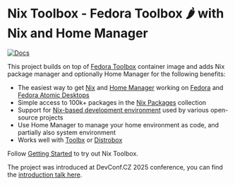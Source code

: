 # Nix Toolbox - Fedora Toolbox 🌶️ with Nix and Home Manager

[![Docs](https://img.shields.io/badge/docs-GitHub%20Pages-blue?logo=github)](https://thrix.github.io/nix-toolbox)

This project builds on top of [Fedora Toolbox](https://docs.fedoraproject.org/en-US/fedora-silverblue/toolbox/) container image and adds Nix package manager and optionally Home Manager for the following benefits:

* The easiest way to get [Nix](https://nixos.org/learn/) and [Home Manager](https://nix-community.github.io/home-manager/) working on [Fedora](https://fedoraproject.org) and [Fedora Atomic Desktops](https://fedoraproject.org/atomic-desktops/)
* Simple access to 100k+ packages in the [Nix Packages](https://search.nixos.org/packages) collection
* Support for [Nix-based development environment](https://nixos-and-flakes.thiscute.world/development/intro) used by various open-source projects
* Use Home Manager to manage your home environment as code, and partially also system environment
* Works well with [Toolbx](https://containertoolbx.org) or [Distrobox](https://distrobox.it)

Follow [Getting Started](https://thrix.github.io/nix-toolbox/getting-started) to try out Nix Toolbox.

The project was introduced at DevConf.CZ 2025 conference, you can find the [introduction talk here](https://pretalx.devconf.info/devconf-cz-2025/talk/G9JURJ/).
